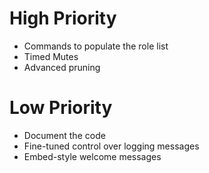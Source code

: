 # High Priority
* Commands to populate the role list
* Timed Mutes
* Advanced pruning
# Low Priority
* Document the code
* Fine-tuned control over logging messages
* Embed-style welcome messages
